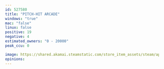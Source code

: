 ```yaml
---
id: 527580
title: "PITCH-HIT ARCADE"
windows: "true"
mac: "false"
linux: false
positive: 19
negative: 4
estimated_owners: "0 - 20000"
peak_ccu: 0

image: https://shared.akamai.steamstatic.com/store_item_assets/steam/apps/527580/header.jpg?t=1573510622
opinions:
---
```

